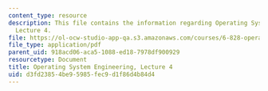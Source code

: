 ```yaml
---
content_type: resource
description: This file contains the information regarding Operating System Engineering,
  Lecture 4.
file: https://ol-ocw-studio-app-qa.s3.amazonaws.com/courses/6-828-operating-system-engineering-fall-2012/d3fd23854be95985fec9d1f86d4b84d4_MIT6_828F12_lec4_notes.pdf
file_type: application/pdf
parent_uid: 918acd06-aca5-1088-ed18-7978df900929
resourcetype: Document
title: Operating System Engineering, Lecture 4
uid: d3fd2385-4be9-5985-fec9-d1f86d4b84d4
---
```

